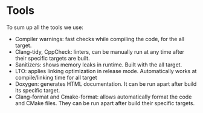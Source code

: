 # Tools

To sum up all the tools we use:

- Compiler warnings: fast checks while compiling the code, for the all target.
- Clang-tidy, CppCheck: linters, can be manually run at any time after their specific targets are built.
- Sanitizers: shows memory leaks in runtime. Built with the all target.
- LTO: applies linking optimization in release mode. Automatically works at compile/linking time for all target
- Doxygen: generates HTML documentation. It can be run apart after build its specific target.
- Clang-format and Cmake-format: allows automatically format the code and CMake files. They can be run apart after build their specific targets.
